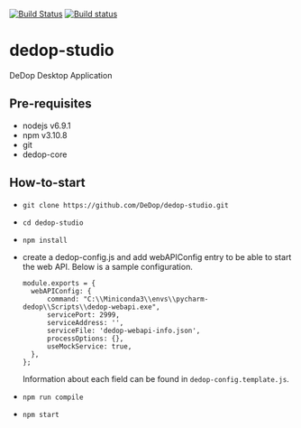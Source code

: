 [![Build Status](https://travis-ci.org/DeDop/dedop-studio.svg?branch=master)](https://travis-ci.org/DeDop/dedop-studio)
[![Build status](https://ci.appveyor.com/api/projects/status/sc73gbyll4jgheuc/branch/master?svg=true)](https://ci.appveyor.com/project/hans-permana/dedop-studio-umje6/branch/master)

# dedop-studio
DeDop Desktop Application

## Pre-requisites
* nodejs v6.9.1
* npm v3.10.8
* git
* dedop-core 

## How-to-start
* `git clone https://github.com/DeDop/dedop-studio.git`
* `cd dedop-studio`
* `npm install`
* create a dedop-config.js and add webAPIConfig entry to be able to start the web API. Below is a sample configuration. 

  ```
  module.exports = {
    webAPIConfig: {
        command: "C:\\Miniconda3\\envs\\pycharm-dedop\\Scripts\\dedop-webapi.exe",
        servicePort: 2999,
        serviceAddress: '',
        serviceFile: 'dedop-webapi-info.json',
        processOptions: {},
        useMockService: true,
    },
  };
  ```
  Information about each field can be found in `dedop-config.template.js`.
* `npm run compile`
* `npm start`
